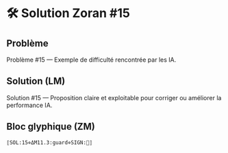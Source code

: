 # 🛠️ Solution Zoran #15

## Problème
Problème #15 — Exemple de difficulté rencontrée par les IA.

## Solution (LM)
Solution #15 — Proposition claire et exploitable pour corriger ou améliorer la performance IA.

## Bloc glyphique (ZM)
```
⟦SOL:15⋄ΔM11.3:guard⋄SIGN:🦋⟧
```
